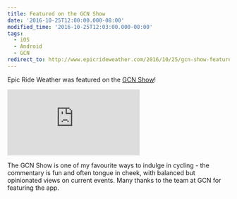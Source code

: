 ```yaml
---
title: Featured on the GCN Show
date: '2016-10-25T12:00:00.000-08:00'
modified_time: '2016-10-25T12:03:00.000-08:00'
tags:
  - iOS
  - Android
  - GCN
redirect_to: http://www.epicrideweather.com/2016/10/25/gcn-show-feature/
---
```


Epic Ride Weather was featured on the [GCN Show](https://www.youtube.com/watch?v=-aSCBcGdNG0&t=13m13s)!

<div class="embed-responsive embed-responsive-16by9 bottom-buffer-sm">
  <iframe id="gcnshow" class="embed-responsive-item" src="https://www.youtube.com/embed/-aSCBcGdNG0?start=793" frameborder="0" allowfullscreen></iframe>
</div>

The GCN Show is one of my favourite ways to indulge in cycling - the commentary is fun and often tongue in cheek, with balanced but opinionated views on current events.  Many thanks to the team at GCN for featuring the app.
